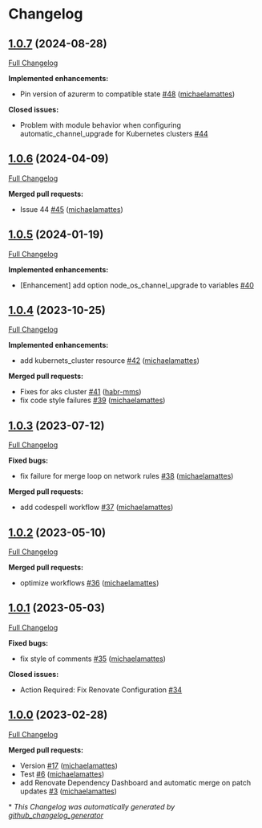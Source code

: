# Changelog

## [1.0.7](https://github.com/telekom-mms/terraform-azurerm-container/tree/1.0.7) (2024-08-28)

[Full Changelog](https://github.com/telekom-mms/terraform-azurerm-container/compare/1.0.6...1.0.7)

**Implemented enhancements:**

- Pin version of azurerm to compatible state   [\#48](https://github.com/telekom-mms/terraform-azurerm-container/pull/48) ([michaelamattes](https://github.com/michaelamattes))

**Closed issues:**

- Problem with module behavior when configuring automatic\_channel\_upgrade for Kubernetes clusters [\#44](https://github.com/telekom-mms/terraform-azurerm-container/issues/44)

## [1.0.6](https://github.com/telekom-mms/terraform-azurerm-container/tree/1.0.6) (2024-04-09)

[Full Changelog](https://github.com/telekom-mms/terraform-azurerm-container/compare/1.0.5...1.0.6)

**Merged pull requests:**

- Issue 44 [\#45](https://github.com/telekom-mms/terraform-azurerm-container/pull/45) ([michaelamattes](https://github.com/michaelamattes))

## [1.0.5](https://github.com/telekom-mms/terraform-azurerm-container/tree/1.0.5) (2024-01-19)

[Full Changelog](https://github.com/telekom-mms/terraform-azurerm-container/compare/1.0.4...1.0.5)

**Implemented enhancements:**

- \[Enhancement\] add option node\_os\_channel\_upgrade to variables [\#40](https://github.com/telekom-mms/terraform-azurerm-container/issues/40)

## [1.0.4](https://github.com/telekom-mms/terraform-azurerm-container/tree/1.0.4) (2023-10-25)

[Full Changelog](https://github.com/telekom-mms/terraform-azurerm-container/compare/1.0.3...1.0.4)

**Implemented enhancements:**

- add kubernets\_cluster resource [\#42](https://github.com/telekom-mms/terraform-azurerm-container/pull/42) ([michaelamattes](https://github.com/michaelamattes))

**Merged pull requests:**

- Fixes for aks cluster [\#41](https://github.com/telekom-mms/terraform-azurerm-container/pull/41) ([habr-mms](https://github.com/habr-mms))
- fix code style failures [\#39](https://github.com/telekom-mms/terraform-azurerm-container/pull/39) ([michaelamattes](https://github.com/michaelamattes))

## [1.0.3](https://github.com/telekom-mms/terraform-azurerm-container/tree/1.0.3) (2023-07-12)

[Full Changelog](https://github.com/telekom-mms/terraform-azurerm-container/compare/1.0.2...1.0.3)

**Fixed bugs:**

- fix failure for merge loop on network rules [\#38](https://github.com/telekom-mms/terraform-azurerm-container/pull/38) ([michaelamattes](https://github.com/michaelamattes))

**Merged pull requests:**

- add codespell workflow [\#37](https://github.com/telekom-mms/terraform-azurerm-container/pull/37) ([michaelamattes](https://github.com/michaelamattes))

## [1.0.2](https://github.com/telekom-mms/terraform-azurerm-container/tree/1.0.2) (2023-05-10)

[Full Changelog](https://github.com/telekom-mms/terraform-azurerm-container/compare/1.0.1...1.0.2)

**Merged pull requests:**

- optimize workflows [\#36](https://github.com/telekom-mms/terraform-azurerm-container/pull/36) ([michaelamattes](https://github.com/michaelamattes))

## [1.0.1](https://github.com/telekom-mms/terraform-azurerm-container/tree/1.0.1) (2023-05-03)

[Full Changelog](https://github.com/telekom-mms/terraform-azurerm-container/compare/1.0.0...1.0.1)

**Fixed bugs:**

- fix style of comments [\#35](https://github.com/telekom-mms/terraform-azurerm-container/pull/35) ([michaelamattes](https://github.com/michaelamattes))

**Closed issues:**

- Action Required: Fix Renovate Configuration [\#34](https://github.com/telekom-mms/terraform-azurerm-container/issues/34)

## [1.0.0](https://github.com/telekom-mms/terraform-azurerm-container/tree/1.0.0) (2023-02-28)

[Full Changelog](https://github.com/telekom-mms/terraform-azurerm-container/compare/84d737c3af7f58cd1db5fc76f3752ead69af7866...1.0.0)

**Merged pull requests:**

- Version [\#17](https://github.com/telekom-mms/terraform-azurerm-container/pull/17) ([michaelamattes](https://github.com/michaelamattes))
- Test [\#6](https://github.com/telekom-mms/terraform-azurerm-container/pull/6) ([michaelamattes](https://github.com/michaelamattes))
- add Renovate Dependency Dashboard and automatic merge on patch updates [\#3](https://github.com/telekom-mms/terraform-azurerm-container/pull/3) ([michaelamattes](https://github.com/michaelamattes))



\* *This Changelog was automatically generated by [github_changelog_generator](https://github.com/github-changelog-generator/github-changelog-generator)*
